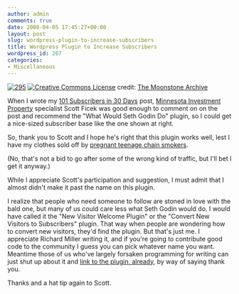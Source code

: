 ```yaml
---
author: admin
comments: true
date: 2008-04-05 17:45:27+00:00
layout: post
slug: wordpress-plugin-to-increase-subscribers
title: Wordpress Plugin to Increase Subscribers
wordpress_id: 267
categories:
- Miscellaneous
---
```


[![295](http://farm1.static.flickr.com/36/75687093_81509fa28a.jpg)](http://www.flickr.com/photos/85985940@N00/75687093/)
[![Creative Commons License](http://www.inklit.com/wordpress/wp-content/plugins/photo_dropper/images/cc.png)](http://creativecommons.org/licenses/by/2.0/) credit: [The Moonstone Archive](http://www.flickr.com/photos/85985940@N00/75687093/)

When I wrote my [101 Subscribers in 30 Days](http://www.inklit.com/blog/2008/03/11/eleven-steps-to-get-101-subscribers-to-your-new-blog-in-thirty-days/) post, [Minnesota Investment Property](http://www.minnesotainvestmentrealestate.com/) specialist Scott Ficek was good enough to comment on on the post and recommend the "What Would Seth Godin Do" plugin, so I could get a nice-sized subscriber base like the one shown at right.

So, thank you to Scott and I hope he's right that this plugin works well, lest I have my clothes sold off by [pregnant teenage chain smokers](http://www.inklit.com/blog/2008/04/04/so-many-blogs-so-little-blogger/).

(No, that's not a bid to go after some of the wrong kind of traffic, but I'll bet I get it anyway.)

While I appreciate Scott's participation and suggestion, I must admit that I almost didn't make it past the name on this plugin.

I realize that people who need someone to follow are stoned in love with the bald one, but many of us could care less what Seth Godin would do.  I would have called it the "New Visitor Welcome Plugin" or the "Convert New Visitors to Subscribers" plugin.  That way when people are wondering how to convert new visitors, they'd find the plugin.  But that's just me.  I appreciate Richard Miller writing it, and if you're going to contribute good code to the community I guess you can pick whatever name you want.  Meantime those of us who've largely forsaken programming for writing can just shut up about it and [link to the plugin, already](http://www.richardkmiller.com/blog/wordpress-plugin-what-would-seth-godin-do), by way of saying thank you.

Thanks and a hat tip again to Scott.
